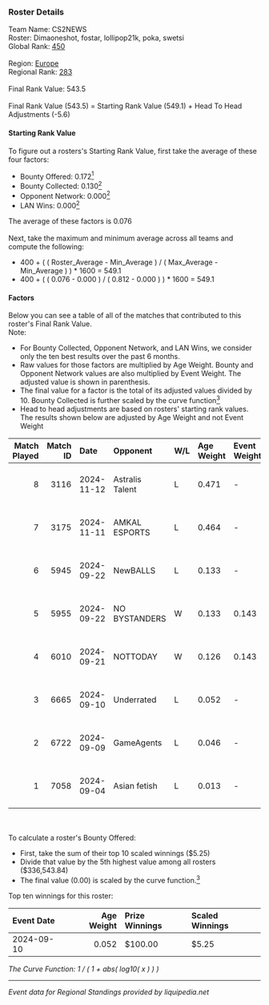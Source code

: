 ### Roster Details<br />
Team Name: CS2NEWS<br />
Roster: Dimaoneshot, fostar, lollipop21k, poka, swetsi<br />
Global Rank: [450](../../standings_global_2025_03_01.md)<br />
<br />
Region: [Europe]( ../../standings_europe_2025_03_01.md)<br />
Regional Rank: [283]( ../../standings_europe_2025_03_01.md)<br />
<br />
Final Rank Value:  543.5<br />
<br />
Final Rank Value (543.5) = Starting Rank Value (549.1) + Head To Head Adjustments (-5.6)<br />

#### Starting Rank Value<br />
To figure out a rosters's Starting Rank Value, first take the average of these four factors:<br />
- Bounty Offered: 0.172[<sup>1</sup>](#table2)
- Bounty Collected: 0.130[<sup>2</sup>](#table1)
- Opponent Network: 0.000[<sup>2</sup>](#table1)
- LAN Wins: 0.000[<sup>2</sup>](#table1)

The average of these factors is 0.076<br />
<br />
Next, take the maximum and minimum average across all teams and compute the following:<br />
- 400 + ( ( Roster_Average - Min_Average ) / ( Max_Average - Min_Average ) ) * 1600 = 549.1
- 400 + ( ( 0.076 - 0.000 ) / ( 0.812 - 0.000 ) ) * 1600 = 549.1


#### Factors<br />
Below you can see a table of all of the matches that contributed to this roster's Final Rank Value.<br />
Note:<br />

- For Bounty Collected, Opponent Network, and LAN Wins, we consider only the ten best results over the past 6 months.
- Raw values for those factors are multiplied by Age Weight. Bounty and Opponent Network values are also multiplied by Event Weight. The adjusted value is shown in parenthesis.
- The final value for a factor is the total of its adjusted values divided by 10. Bounty Collected is further scaled by the curve function[<sup>3</sup>](#curveFunction)
- Head to head adjustments are based on rosters' starting rank values. The results shown below are adjusted by Age Weight and not Event Weight
<span id="table1"></span><br />


| Match Played | Match ID | Date       | Opponent        | W/L | Age Weight | Event Weight | Bounty Collected | Opponent Network | LAN Wins  | H2H Adj. | Roster                                         |
| -: | -: | :- | :- | :- | :- | :- | :- | :- | :- | -: | :- |
|            8 |     3116 | 2024-11-12 | Astralis Talent | L   | 0.471      | -            | -                | -                | -         |    -3.46 | Dimaoneshot, fostar, lollipop21k, poka, swetsi |
|            7 |     3175 | 2024-11-11 | AMKAL ESPORTS   | L   | 0.464      | -            | -                | -                | -         |    -3.25 | Dimaoneshot, fostar, lollipop21k, poka, swetsi |
|            6 |     5945 | 2024-09-22 | NewBALLS        | L   | 0.133      | -            | -                | -                | -         |    -1.53 | Dimaoneshot, fostar, lollipop21k, poka, tr3vl  |
|            5 |     5955 | 2024-09-22 | NO BYSTANDERS   | W   | 0.133      | 0.143        | 0.000 (0.000)    | 0.020 (0.000)    | 0 (0.000) |     1.74 | Dimaoneshot, fostar, lollipop21k, poka, tr3vl  |
|            4 |     6010 | 2024-09-21 | NOTTODAY        | W   | 0.126      | 0.143        | 0.000 (0.000)    | 0.064 (0.001)    | 0 (0.000) |     2.29 | Dimaoneshot, fostar, lollipop21k, poka, tr3vl  |
|            3 |     6665 | 2024-09-10 | Underrated      | L   | 0.052      | -            | -                | -                | -         |    -0.52 | fostar, lollipop21k, poka, tr3vl, Vopsick      |
|            2 |     6722 | 2024-09-09 | GameAgents      | L   | 0.046      | -            | -                | -                | -         |    -0.62 | fostar, lollipop21k, poka, tr3vl, Vopsick      |
|            1 |     7058 | 2024-09-04 | Asian fetish    | L   | 0.013      | -            | -                | -                | -         |    -0.25 | cryths, fostar, lollipop21k, poka, tr3vl       |

<br />
<span id="table2"></span><br />
To calculate a roster's Bounty Offered:<br />

- First, take the sum of their top 10 scaled winnings ($5.25)
- Divide that value by the 5th highest value among all rosters ($336,543.84)
- The final value (0.00) is scaled by the curve function.[<sup>3</sup>](#curveFunction)

Top ten winnings for this roster:<br />

| Event Date | Age Weight | Prize Winnings | Scaled Winnings |
| :- | -: | :- | :- |
| 2024-09-10 |      0.052 | $100.00        | $5.25           |


<span id="curveFunction"></span>_The Curve Function: 1 / ( 1 + abs( log10( x ) ) )_<br />

---
_Event data for Regional Standings provided by liquipedia.net_<br />
